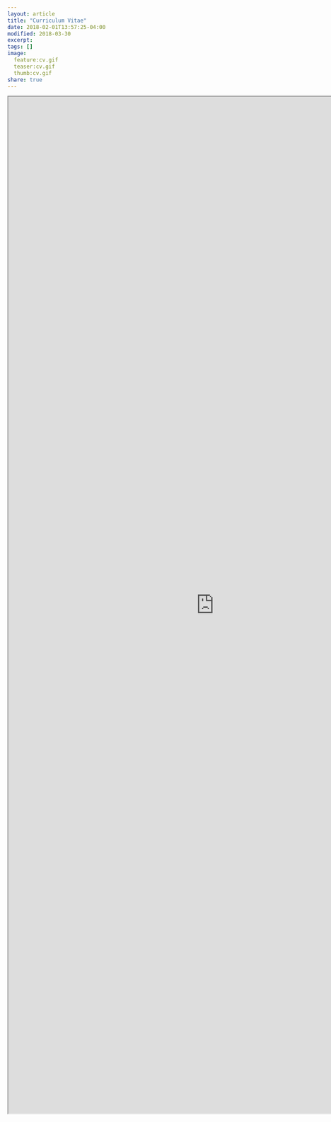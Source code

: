 ```yaml
---
layout: article
title: "Curriculum Vitae"
date: 2018-02-01T13:57:25-04:00
modified: 2018-03-30
excerpt:
tags: []
image:
  feature:cv.gif
  teaser:cv.gif
  thumb:cv.gif
share: true
---
```


<iframe src="https://drive.google.com/file/d/1JXiMzoi84u3dntK2PMJyoN0GdRk3K1wP/preview" width="930" height="2300"></iframe>
